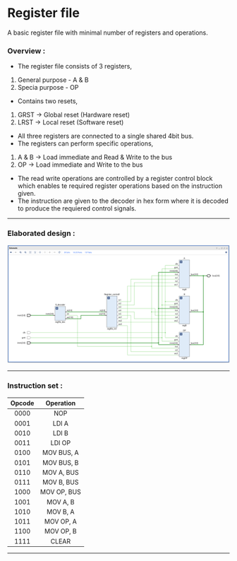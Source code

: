 # **Register file**

A basic register file with minimal number of registers and operations.

### Overview :
- The register file consists of 3 registers,
1. General purpose - A & B
2. Specia purpose - OP
- Contains two resets,
1. GRST -> Global reset (Hardware reset)
2. LRST -> Local reset (Software reset)
- All three registers are connected to a single shared 4bit bus.
- The registers can perform specific operations,
1. A & B  -> Load immediate and Read & Write to the bus
2. OP -> Load immediate and Write to the bus
- The read write operations are controlled by a register control block which enables te required register operations based on the instruction given.
- The instruction are given to the decoder in hex form where it is decoded to produce the requiered control signals.

---

### Elaborated design :
![Failed to load the image](./schematics/schematic.png "Loading...")

---
 
### Instruction set :

| Opcode | Operation          |
|:------:|:------------------:|
| 0000   | NOP                |
| 0001   | LDI A              |
| 0010   | LDI B              |
| 0011   | LDI OP             |
| 0100   | MOV BUS, A         |
| 0101   | MOV BUS, B         |
| 0110   | MOV A, BUS         |
| 0111   | MOV B, BUS         |
| 1000   | MOV OP, BUS        |
| 1001   | MOV A, B           |
| 1010   | MOV B, A           |
| 1011   | MOV OP, A          |
| 1100   | MOV OP, B          |
| 1111   | CLEAR              |

---